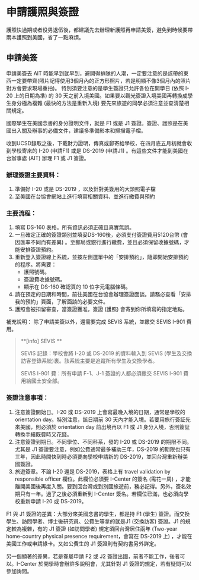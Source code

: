 # 申請護照與簽證

護照快過期或者役男退伍後，都建議先去辦理新護照再申請美簽，避免到時候要帶兩本護照到美國，省了一點麻煩。

## 申請美簽

申請美簽去 AIT 時能早到就早到，避開得排隊的人潮，一定要注意的是該帶的東西一定要帶齊(照片記得使用3個月內的正方形照片，若是明顯不像3個月內的照片對方會要求現場重拍)。
特別須要注意的是學生簽證只允許各位在開學日 (依照 I-20 上的日期為準) 的 30 天之前入境美國。如果要以觀光簽證入境美國再轉換成學生身分極為複雜 (最快的方法是重新入境) 要先來旅遊的同學必須注意並查清楚相關規定。

國際學生在美國念書的身分證明文件，就是 F1 或是 J1 簽證。簽證、護照是在美國出入關及辦事的必備文件，建議多準備影本和掃描電子檔。

收到UCSD錄取之後，下載財力證明，傳真或郵寄給學校，在四月底五月初就會收到學校寄來的 I-20 (申請F1)  或是 DS-2019 (申請J1) 。有這些文件才能到美國在台辦事處 (AIT) 辦理 F1 或 J1 簽證。

### 辦理簽證主要資料：

1. 準備好 I-20 或是 DS-2019 ，以及針對美簽用的大頭照電子檔
2. 至美國在台協會網站上進行填寫相關資料、並進行繳費與預約

### 主要流程：

1. 填寫 DS-160 表格。所有資訊必須正確且真實無誤。
2. 一旦確定正確的簽證類別並填妥DS-160後，必須支付簽證費用5120台幣 (會因匯率不同而有差異) 。至郵局或銀行進行繳費，並且必須保留收據號碼，才能安排簽證預約。
3. 重新登入簽證線上系統，並按左側選單中的「安排預約」，隨即開始安排預約的程序。將需要：
   * 護照號碼。
   * 簽證費收據號碼。
   * 顯示在 DS-160 確認頁的 10 位字元電腦條碼。
4. 請在預定的日期和時間，前往美國在台協會辦理簽證面談。請務必查看「安排我的預約」頁面，了解面談的必要文件。
5. 護照會被扣留審查，當簽證獲准，簽證 (護照) 會寄到你所填寫的指定地點。

補充說明： 除了申請美簽以外，還需要完成 SEVIS 系統，並繳交 SEVIS I-901 費用。

> **[info] SEVIS **
> 
> SEVIS 記錄：學校會將 I-20 或 DS-2019 的資料輸入到 SEVIS (學生及交換訪客登錄系統)裏。該系統主要是追蹤所有學生及交換學者。 
> 
> SEVIS I-901 費：所有申請 F-1、J-1 簽證的人都必須繳交 SEVIS I-901 費用給國土安全部。
> 

### 簽證注意事項：

1. 注意簽證開始日。I-20 或 DS-2019 上會寫最晚入境的日期，通常是學校的 orientation day。特別注意，該日期前 30 天內才能入境。若要用旅行簽証先來美國，則必須於 orientation day 前出境再以 F1 或 J1 身分入境，否則簽証轉換手續既費時又花錢。
2. 注意簽證到期日。不同學位、不同科系，發的 I-20 或 DS-2019 的期限不同。尤其是 J1 簽證要注意，例如公費通常最多補助三年，DS-2019 的期限也只有三年，因此時間快到時必須要向學校申請新的 DS-2019，並回台灣重新辦美國簽證。
3. 旅遊簽章。不論 I-20 還是 DS-2019，表格上有 travel validation by responsible officer 欄位。此欄位必須要 I-Center 的簽名 (需花一周) ，才能離開美國後再度入關。要到回台灣或到別國旅遊前，務必記得。另外，簽名效期只有一年。過了之後必須重新到 I-Center 簽名。若欄位已滿，也必須向學校重新申請 I-20 或 DS-2019。

F1 與 J1 簽證的差異：大部分來美國念書的學生，都是持 F1 (學生) 簽證。而交換學生、訪問學者、博士後研究員、公費生等拿的就是J1 (交換訪客) 簽證。J1 的規定較為複雜，有的 J1 簽證 (如訪問學者) 規定須回台灣居住兩年 (Two-year home-country physical presence requirement，會寫在 DS-2019 上) ，才能在美國工作或申請綠卡。又如公費生的 J1 簽證則有契約書另外詳定。

另一個顯著的差異，若是眷屬申請 F2 或 J2 簽證出國，前者不能工作，後者可以。I-Center 於開學時會辦許多說明會，尤其針對 J1 簽證的規定，若有疑問可以參加詢問。